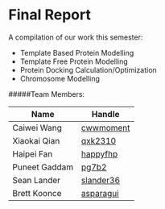Final Report
==============

A compilation of our work this semester:

* Template Based Protein Modelling
* Template Free Protein Modelling
* Protein Docking Calculation/Optimization
* Chromosome Modelling

#####Team Members:  

| Name          | Handle                                     
|---------------|------------------------------------------
| Caiwei Wang   | [cwwmoment](https://github.com/cwwmoment)
| Xiaokai Qian  | [qxk2310](https://github.com/qxk2310)
| Haipei Fan    | [happyfhp](https://github.com/happyfhp)
| Puneet Gaddam | [pg7b2](https://github.com/pg7b2)
| Sean Lander   | [slander36](https://github.com/slander36)
| Brett Koonce  | [asparagui](https://github.com/asparagui)

